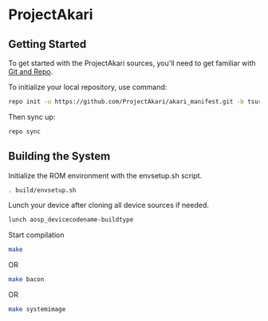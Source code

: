 # ProjectAkari

 Getting Started
---------------
To get started with the ProjectAkari sources, you'll need to get
familiar with [Git and Repo](https://source.android.com/setup/build/downloading).

To initialize your local repository, use command:

```bash
repo init -u https://github.com/ProjectAkari/akari_manifest.git -b tsuru
```

Then sync up:

```bash
repo sync
```

Building the System
-------------------
 Initialize the ROM environment with the envsetup.sh script.

```bash
. build/envsetup.sh
```

Lunch your device after cloning all device sources if needed.

```bash
lunch aosp_devicecodename-buildtype
```

Start compilation

```bash
make
```
OR                                                                             
```bash
make bacon
```

OR

```bash
make systemimage
```

